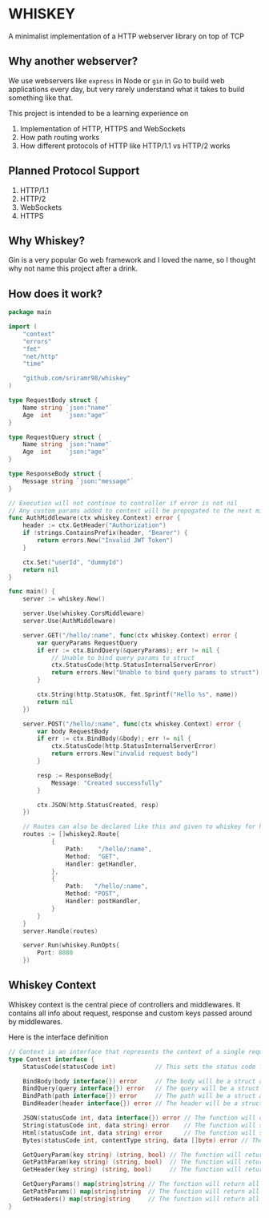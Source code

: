 # WHISKEY
A minimalist implementation of a HTTP webserver library on top of TCP

## Why another webserver?
We use webservers like `express` in Node or `gin` in Go to build web applications every day, but very rarely understand what it takes to build something like that. 

This project is intended to be a learning experience on

1. Implementation of HTTP, HTTPS and WebSockets
2. How path routing works
3. How different protocols of HTTP like HTTP/1.1 vs HTTP/2 works

## Planned Protocol Support
1. HTTP/1.1
2. HTTP/2
3. WebSockets
4. HTTPS

## Why Whiskey?
Gin is a very popular Go web framework and I loved the name, so I thought why not name this project after a drink.

## How does it work?

```go
package main

import (
	"context"
	"errors"
	"fmt"
	"net/http"
	"time"

	"github.com/sriramr98/whiskey"
)

type RequestBody struct {
	Name string `json:"name"`
	Age  int    `json:"age"`
}

type RequestQuery struct {
    Name string `json:"name"`
    Age  int    `json:"age"`
}

type ResponseBody struct {
	Message string `json:"message"`
}

// Execution will not continue to controller if error is not nil
// Any custom params added to context will be propogated to the next middleware / controller
func AuthMiddleware(ctx whiskey.Context) error {
	header := ctx.GetHeader("Authorization")
	if !strings.ContainsPrefix(header, "Bearer") {
		return errors.New("Invalid JWT Token")
	}

	ctx.Set("userId", "dummyId")
	return nil
}

func main() {
	server := whiskey.New()

	server.Use(whiskey.CorsMiddleware)
	server.Use(AuthMiddleware)

	server.GET("/hello/:name", func(ctx whiskey.Context) error {
        var queryParams RequestQuery
		if err := ctx.BindQuery(&queryParams); err != nil {
			// Unable to bind query params to struct
			ctx.StatusCode(http.StatusInternalServerError)
			return errors.New("Unable to bind query params to struct")
		}

		ctx.String(http.StatusOK, fmt.Sprintf("Hello %s", name))
        return nil
	})

	server.POST("/hello/:name", func(ctx whiskey.Context) error {
		var body RequestBody
		if err := ctx.BindBody(&body); err != nil {
			ctx.StatusCode(http.StatusInternalServerError)
			return errors.New("invalid request body")
		}

		resp := ResponseBody{
			Message: "Created successfully"
		}

		ctx.JSON(http.StatusCreated, resp)
	})

	// Routes can also be declared like this and given to whiskey for handling to make configuration easy
	routes := []whiskey2.Route{
			{
				Path:    "/hello/:name",
				Method:  "GET",
				Handler: getHandler,
			},
			{
				Path:   "/hello/:name",
				Method: "POST",
				Handler: postHandler,
			}
		}
	}
	server.Handle(routes)

	server.Run(whiskey.RunOpts{
		Port: 8080
	})

```

## Whiskey Context
Whiskey context is the central piece of controllers and middlewares. It contains all info about request, response and custom keys passed around by middlewares.

Here is the interface definition

```go
// Context is an interface that represents the context of a single request. It contains all information regarding that request and is propagated through all middlewares
type Context interface {
	StatusCode(statusCode int)			 // This sets the status code for the request to be sent with the response

	BindBody(body interface{}) error     // The body will be a struct and the function will add the body parameters to the struct. The request body is expected to be a valid JSON
	BindQuery(query interface{}) error   // The query will be a struct and the function will add the query parameters to the struct.
	BindPath(path interface{}) error     // The path will be a struct and the function will add the path parameters to the struct.
	BindHeader(header interface{}) error // The header will be a struct and the function will add the header parameters to the struct.

	JSON(statusCode int, data interface{}) error // The function will convert the data to JSON and send it as a response
	String(statusCode int, data string) error    // The function will send the data as a string response
	Html(statusCode int, data string) error      // The function will send the data as a HTML response
	Bytes(statusCode int, contentType string, data []byte) error // The function will send the data as a byte array response

	GetQueryParam(key string) (string, bool) // The function will return the query parameter value for the given key. The boolean denotes whether the query param exists
	GetPathParam(key string) (string, bool)  // The function will return the path parameter value for the given key. The boolean denotes whether the path param exists
	GetHeader(key string) (string, bool)     // The function will return the header value for the given key. The boolean denotes whether the header exists

	GetQueryParams() map[string]string // The function will return all the query parameters
	GetPathParams() map[string]string  // The function will return all the path parameters
	GetHeaders() map[string]string     // The function will return all the headers
}
```